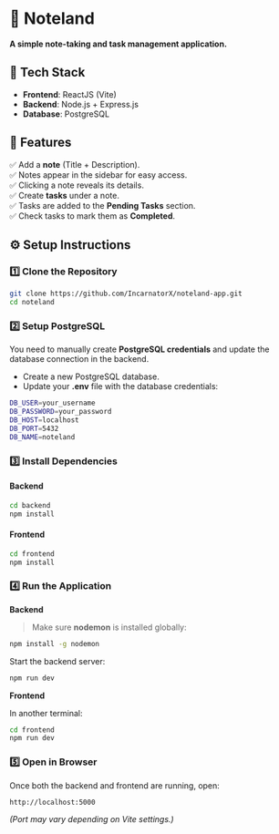 # 📝 Noteland

**A simple note-taking and task management application.**

## 🚀 Tech Stack

- **Frontend**: ReactJS (Vite)
- **Backend**: Node.js + Express.js
- **Database**: PostgreSQL

## 📌 Features

✅ Add a **note** (Title + Description).  
✅ Notes appear in the sidebar for easy access.  
✅ Clicking a note reveals its details.  
✅ Create **tasks** under a note.  
✅ Tasks are added to the **Pending Tasks** section.  
✅ Check tasks to mark them as **Completed**.

## ⚙️ Setup Instructions

### 1️⃣ Clone the Repository

```sh
git clone https://github.com/IncarnatorX/noteland-app.git
cd noteland
```

### 2️⃣ Setup PostgreSQL

You need to manually create **PostgreSQL credentials** and update the database connection in the backend.

- Create a new PostgreSQL database.
- Update your **.env** file with the database credentials:

```sh
DB_USER=your_username
DB_PASSWORD=your_password
DB_HOST=localhost
DB_PORT=5432
DB_NAME=noteland
```

### 3️⃣ Install Dependencies

#### Backend

```sh
cd backend
npm install
```

#### Frontend

```sh
cd frontend
npm install
```

### 4️⃣ Run the Application

**Backend**

> Make sure **nodemon** is installed globally:

```sh
npm install -g nodemon
```

Start the backend server:

```sh
npm run dev
```

**Frontend**

In another terminal:

```sh
cd frontend
npm run dev
```

### 5️⃣ Open in Browser

Once both the backend and frontend are running, open:

```
http://localhost:5000
```

_(Port may vary depending on Vite settings.)_
